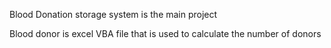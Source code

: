 Blood Donation storage system is the main project 

Blood donor is excel VBA file that is used to calculate the number of donors
